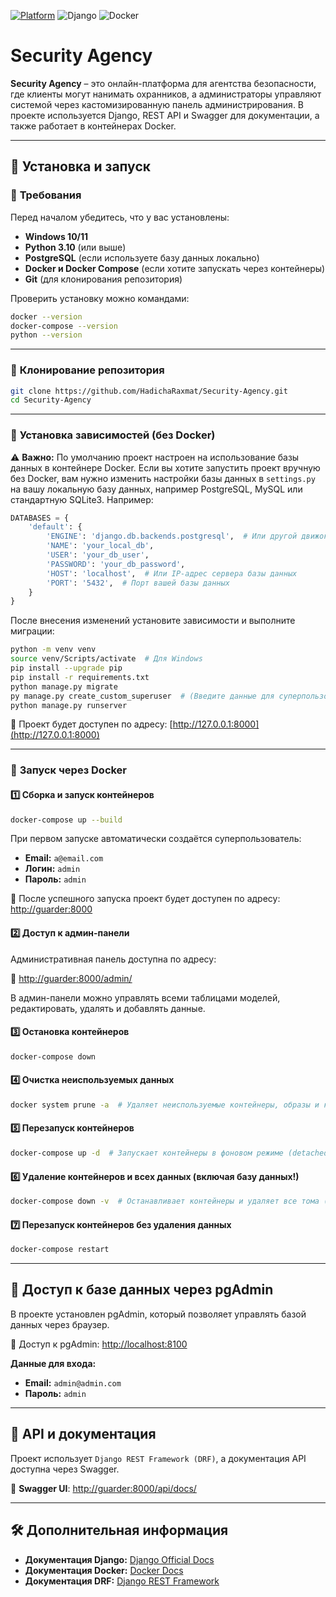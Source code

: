 [![Platform](https://img.shields.io/badge/platform-Windows-blue)](https://shields.io)
![Django](https://img.shields.io/badge/Django-5.1-green)
![Docker](https://img.shields.io/badge/Docker-Supported-blue)

# **Security Agency**

**Security Agency** – это онлайн-платформа для агентства безопасности, где клиенты могут нанимать охранников, а администраторы управляют системой через кастомизированную панель администрирования. В проекте используется Django, REST API и Swagger для документации, а также работает в контейнерах Docker.

---

## 🚀 **Установка и запуск**

### 📌 **Требования**

Перед началом убедитесь, что у вас установлены:

- **Windows 10/11**
- **Python 3.10** (или выше)
- **PostgreSQL** (если используете базу данных локально)
- **Docker и Docker Compose** (если хотите запускать через контейнеры)
- **Git** (для клонирования репозитория)

Проверить установку можно командами:

```sh
docker --version
docker-compose --version
python --version
```

---

### 🔹 **Клонирование репозитория**

```sh
git clone https://github.com/HadichaRaxmat/Security-Agency.git
cd Security-Agency
```

---

### 🔹 **Установка зависимостей (без Docker)**

⚠️ **Важно:** По умолчанию проект настроен на использование базы данных в контейнере Docker. Если вы хотите запустить проект вручную без Docker, вам нужно изменить настройки базы данных в `settings.py` на вашу локальную базу данных, например PostgreSQL, MySQL или стандартную SQLite3. Например:

```python
DATABASES = {
    'default': {
        'ENGINE': 'django.db.backends.postgresql',  # Или другой движок
        'NAME': 'your_local_db',
        'USER': 'your_db_user',
        'PASSWORD': 'your_db_password',
        'HOST': 'localhost',  # Или IP-адрес сервера базы данных
        'PORT': '5432',  # Порт вашей базы данных
    }
}
```

После внесения изменений установите зависимости и выполните миграции:

```sh
python -m venv venv
source venv/Scripts/activate  # Для Windows
pip install --upgrade pip
pip install -r requirements.txt
python manage.py migrate
py manage.py create_custom_superuser  # (Введите данные для суперпользователя)
python manage.py runserver
```

📍 Проект будет доступен по адресу: [http://127.0.0.1:8000](http://127.0.0.1:8000)

---

### 🔹 **Запуск через Docker**

#### **1️⃣ Сборка и запуск контейнеров**

```sh
docker-compose up --build
```

При первом запуске автоматически создаётся суперпользователь:

- **Email:** `a@email.com`
- **Логин:** `admin`
- **Пароль:** `admin`

📍 После успешного запуска проект будет доступен по адресу: [http://guarder:8000](http://guarder:8000)

#### **2️⃣ Доступ к админ-панели**

Административная панель доступна по адресу:

📍 [http://guarder:8000/admin/](http://guarder:8000/admin/)

В админ-панели можно управлять всеми таблицами моделей, редактировать, удалять и добавлять данные.

#### **3️⃣ Остановка контейнеров**

```sh
docker-compose down
```

#### **4️⃣ Очистка неиспользуемых данных**

```sh
docker system prune -a  # Удаляет неиспользуемые контейнеры, образы и кэшированные слои
```

#### **5️⃣ Перезапуск контейнеров**

```sh
docker-compose up -d  # Запускает контейнеры в фоновом режиме (detached mode)
```

#### **6️⃣ Удаление контейнеров и всех данных (включая базу данных!)**

```sh
docker-compose down -v  # Останавливает контейнеры и удаляет все тома (включая БД)
```

#### **7️⃣ Перезапуск контейнеров без удаления данных**

```sh
docker-compose restart
```

---

## 🔗 **Доступ к базе данных через pgAdmin**

В проекте установлен pgAdmin, который позволяет управлять базой данных через браузер.

📍 Доступ к pgAdmin: [http://localhost:8100](http://localhost:8100)

**Данные для входа:**
- **Email:** `admin@admin.com`
- **Пароль:** `admin`

---

## 🔹 **API и документация**

Проект использует `Django REST Framework (DRF)`, а документация API доступна через Swagger.

📍 **Swagger UI**: [http://guarder:8000/api/docs/](http://guarder:8000/api/docs/)

---

## 🛠 **Дополнительная информация**

- **Документация Django:** [Django Official Docs](https://docs.djangoproject.com/en/5.1/)
- **Документация Docker:** [Docker Docs](https://docs.docker.com/)
- **Документация DRF:** [Django REST Framework](https://www.django-rest-framework.org/)

